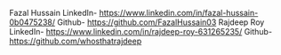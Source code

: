 Fazal Hussain
   LinkedIn- https://www.linkedin.com/in/fazal-hussain-0b0475238/
   Github- https://github.com/FazalHussain03
Rajdeep Roy
   LinkedIn- https://www.linkedin.com/in/rajdeep-roy-631265235/
   Github- https://github.com/whosthatrajdeep
